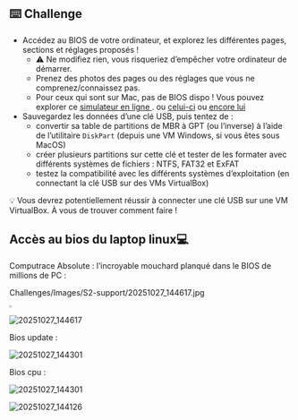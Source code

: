 ## ⌨️ Challenge

- Accédez au BIOS de votre ordinateur, et explorez les différentes pages, sections et réglages proposés !
  - ⚠️ Ne modifiez rien, vous risqueriez d’empêcher votre ordinateur de démarrer.
  - Prenez des photos des pages ou des réglages que vous ne comprenez/connaissez pas.
  - Pour ceux qui sont sur Mac, pas de BIOS dispo ! Vous pouvez explorer ce [simulateur en ligne ](https://l.oclock.io/andromede-technicien-support-it-854ada6c557d64d4c9d71322d397f5bf). ou [celui-ci](https://l.oclock.io/andromede-technicien-support-it-2d06d5739f2508d8eec5b6db68bc43d4) ou [encore lui](https://l.oclock.io/andromede-technicien-support-it-dcfb4ea81259b23bbf3a6e14b722ee4b)
- Sauvegardez les données d’une clé USB, puis tentez de :
  - convertir sa table de partitions de MBR à GPT (ou l’inverse) à l’aide de l’utilitaire `DiskPart` (depuis une VM Windows, si vous êtes sous MacOS)
  - créer plusieurs partitions sur cette clé et tester de les formater avec différents systèmes de fichiers : NTFS, FAT32 et ExFAT
  - testez la compatibilité avec les différents systèmes d’exploitation (en connectant la clé USB sur des VMs VirtualBox)

💡 Vous devrez potentiellement réussir à connecter une clé USB sur une VM VirtualBox. À vous de trouver comment faire !

## **Accès au bios du laptop linux**💻

Computrace Absolute : l’incroyable mouchard planqué dans le BIOS de millions de PC : 

Challenges/Images/S2-support/20251027_144617.jpg

<img src="F:\Github-oclock\EcoleOck\Challenges\Images\S2-support\dog.webp" style="zoom:25%;" />

![20251027_144617](F:\Github-oclock\EcoleOck\Challenges\Images\S2-support\20251027_144617.jpg)

Bios update : 

![20251027_144301](F:\Github-oclock\EcoleOck\Challenges\Images\S2-support\20251027_144301.jpg)

Bios cpu :

![20251027_144301](F:\Github-oclock\EcoleOck\Challenges\Images\S2-support\20251027_144301.jpg)

![20251027_144126](F:\Github-oclock\EcoleOck\Challenges\Images\S2-support\20251027_144126.jpg)

